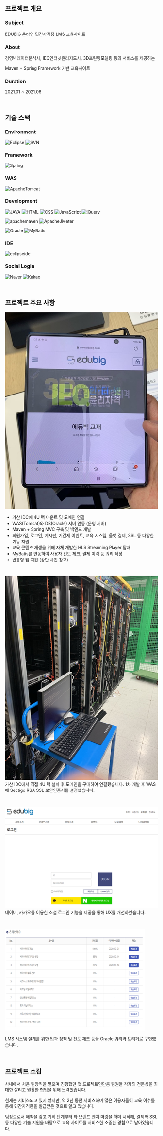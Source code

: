 ## 프로젝트 개요 
### Subject
EDUBIG 온라인 민간자격증 LMS 교육사이트

### About
경영빅데이터분석사, IEQ인터넷윤리지도사, 3D프린팅모델링 등의 서비스를 제공하는 

Maven + Spring Framework 기반 교육사이트

### Duration
2021.01 ~ 2021.06


</br>

## 기술 스택
### Environment
![Eclipse](https://img.shields.io/badge/eclipseide-2C2255?style=for-the-badge&logo=eclipseide&logoColor=white)
![SVN](https://img.shields.io/badge/SVN-F05032?style=for-the-badge&logoColor=white)

### Framework
![Spring](https://img.shields.io/badge/spring-6DB33F?style=for-the-badge&logo=spring&logoColor=white)

### WAS
![ApacheTomcat](https://img.shields.io/badge/apachetomcat-F8DC75?style=for-the-badge&logo=apachetomcat&logoColor=white)

### Development
![JAVA](https://img.shields.io/badge/JAVA-F05032?style=for-the-badge&logoColor=white)
![HTML](https://img.shields.io/badge/html5-E34F26?style=for-the-badge&logo=html5&logoColor=white)
![CSS](https://img.shields.io/badge/css3-1572B6?style=for-the-badge&logo=css3&logoColor=white)
![JavaScript](https://img.shields.io/badge/javascript-F7DF1E?style=for-the-badge&logo=javascript&logoColor=white)
![jQuery](https://img.shields.io/badge/jQuery-0769AD?style=for-the-badge&logo=jQuery&logoColor=white)

![apachemaven](https://img.shields.io/badge/apachemaven-C71A36?style=for-the-badge&logo=apachemaven&logoColor=white)
![ApacheJMeter](https://img.shields.io/badge/ApacheJMeter-D22128?style=for-the-badge&logo=ApacheJMeter&logoColor=white)

![Oracle](https://img.shields.io/badge/oracle-F80000?style=for-the-badge&logo=oracle&logoColor=white)
![MyBatis](https://img.shields.io/badge/MyBatis-000000?style=for-the-badge&logoColor=white)

### IDE
![eclipseide](https://img.shields.io/badge/eclipseide-2C2255?style=for-the-badge&logo=eclipseide&logoColor=white)


### Social Login
![Naver](https://img.shields.io/badge/Naver-03C75A?style=for-the-badge&logo=Naver&logoColor=white)
![Kakao](https://img.shields.io/badge/Kakao-FFCD00?style=for-the-badge&logo=Kakao&logoColor=white)


</br>

## 프로젝트 주요 사항

![preview](./img/preview.jpg)
- 가산 IDC에 4U 랙 마운트 및 도메인 연결
- WAS(Tomcat)와 DB(Oracle) 서버 연동 (운영 서버)
- Maven + Spring MVC 구축 및 백엔드 개발
- 회원가입, 로그인, 게시판, 기간제 이벤트, 교육 시스템, 올앳 결제, SSL 등 다양한 기능 지원
- 교육 콘텐츠 재생을 위해 자체 개발한 HLS Streaming Player 탑재
- MyBatis를 연동하여 사용자 진도 체크, 결제 이력 등 쿼리 작성
- 반응형 웹 지원 (상단 사진 참고)

</br>

![idc](./img/idc.jpg)
가산 IDC에서 직접 4U 랙 설치 후 도메인을 구매하여 연결했습니다. 1차 개발 후 WAS에 Sectigo RSA SSL 보안인증서를 설정했습니다.

</br>

![capture](./img/capture.png)
네이버, 카카오를 이용한 소셜 로그인 기능을 제공을 통해 UX를 개선하였습니다.

</br>

![capture2](./img/capture2.png)

LMS 시스템 설계를 위한 입과 정책 및 진도 체크 등을 Oracle 쿼리와 트리거로 구현했습니다.




</br>

## 프로젝트 소감

사내에서 처음 팀장직을 맡으며 진행했던 첫 프로젝트인만큼 팀원들 각자의 전문성을 최대한
살리고 원활한 협업을 위해 노력했습니다. 

현재는 서비스되고 있지 않지만, 약 2년 동안 서비스하며 많은 이용자들이 교육 이수를 통해
민간자격증을 발급받은 것으로 알고 있습니다. 

팀장으로서 애착을 갖고 기획 단계부터 타 브랜드 벤치 마킹을 하며 시작해, 결제와 SSL 등
다양한 기술 지원을 바탕으로 교육 사이트를 서비스한 소중한 경험으로 남아있습니다.
